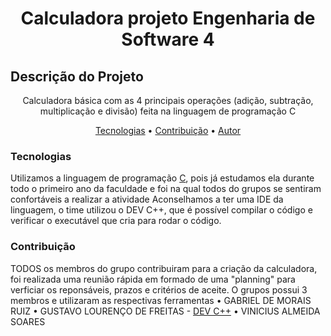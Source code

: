 <h1 align="center">Calculadora projeto Engenharia de Software 4 </h1>

## Descrição do Projeto
<p align="center">Calculadora básica com as 4 principais operações (adição, subtração, multiplicação e divisão) feita na linguagem de programação C</p>

<p align="center">
 <a href="#tecnologias">Tecnologias</a> • 
 <a href="#contribuicao">Contribuição</a> •  
 <a href="#autor">Autor</a>
</p>


### Tecnologias

Utilizamos a linguagem de programação [C](https://docs.microsoft.com/pt-br/cpp/c-language/?view=msvc-160), pois já estudamos ela durante todo o primeiro ano da faculdade e foi na qual todos do grupos se sentiram confortáveis a realizar a atividade 
Aconselhamos a ter uma IDE da linguagem, o time utilizou o DEV C++, que é possível compilar o código e verificar o executável que cria para rodar o código.  

### Contribuição
TODOS os membros do grupo contribuiram para a criação da calculadora, foi realizada uma reunião rápida em formado de uma "planning" para verficiar os reponsáveis, prazos e critérios de aceite. 
O grupos possui 3 membros e utilizaram as respectivas ferramentas 
• GABRIEL DE MORAIS RUIZ
• GUSTAVO LOURENÇO DE FREITAS - [DEV C++](https://www.bloodshed.net/)
• VINICIUS ALMEIDA SOARES
